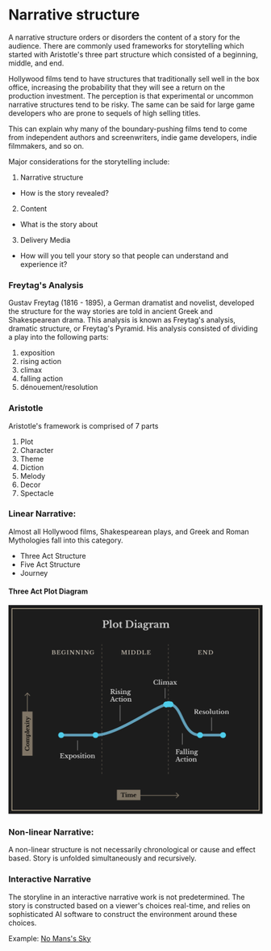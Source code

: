 # Narrative structure
A narrative structure orders or disorders the content of a story for the audience. There are commonly used frameworks for storytelling which started with Aristotle's three part structure which consisted of a beginning, middle, and end.

Hollywood films tend to have structures that traditionally sell well in the box office, increasing the probability that they will see a return on the production investment. The perception is that experimental or uncommon narrative structures tend to be risky. The same can be said for large game developers who are prone to sequels of high selling titles.

This can explain why many of the boundary-pushing films tend to come from independent authors and screenwriters, indie game developers, indie filmmakers, and so on.

Major considerations for the storytelling include:

1. Narrative structure
  - How is the story revealed? 
2. Content
  - What is the story about
3. Delivery Media
  -  How will you tell your story so that people can understand and experience it?

### Freytag's Analysis

Gustav Freytag (1816 - 1895), a German dramatist and novelist, developed the structure for the way stories are told in ancient Greek and Shakespearean drama. This analysis is known as Freytag's analysis, dramatic structure, or Freytag's Pyramid. His analysis consisted of dividing a play into the following parts:

1. exposition
2. rising action
3. climax
4. falling action
5. dénouement/resolution

### Aristotle

Aristotle's framework is comprised of 7 parts 

1. Plot
2. Character
3. Theme
4. Diction
5. Melody
6. Decor
7. Spectacle

### Linear Narrative:
Almost all Hollywood films, Shakespearean plays, and Greek and Roman Mythologies fall into this category.

- Three Act Structure
- Five Act Structure
- Journey

#### Three Act Plot Diagram

![](plot_diagram_reverse2.png)

### Non-linear Narrative:
A non-linear structure is not necessarily chronological or cause and effect based. Story is unfolded simultaneously and recursively.

### Interactive Narrative
The storyline in an interactive narrative work is not predetermined. The story is constructed based on a viewer's choices real-time, and relies on sophisticated AI software to construct the environment around these choices.

Example: [No Mans's Sky](http://www.no-mans-sky.com/about/)
